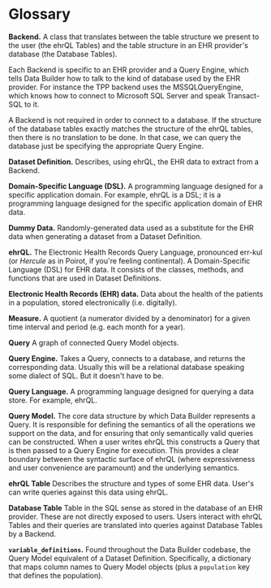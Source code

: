 # Glossary

**Backend.**
A class that translates between the table structure we present to the user (the ehrQL Tables) and the table structure in an EHR provider's database (the Database Tables).

Each Backend is specific to an EHR provider and a Query Engine, which tells Data Builder how to talk to the kind of database used by the EHR provider. For instance the TPP backend uses the MSSQLQueryEngine, which knows how to connect to Microsoft SQL Server and speak Transact-SQL to it.

A Backend is not required in order to connect to a database. If the structure of the database tables exactly matches the structure of the ehrQL tables, then there is no translation to be done. In that case, we can query the database just be specifying the appropriate Query Engine.

**Dataset Definition.**
Describes, using ehrQL, the EHR data to extract from a Backend.

**Domain-Specific Language (DSL).**
A programming language designed for a specific application domain.
For example, ehrQL is a DSL;
it is a programming language designed for the specific application domain of EHR data.

**Dummy Data.**
Randomly-generated data used as a substitute for the EHR data when generating a dataset from a Dataset Definition.

**ehrQL.**
The Electronic Health Records Query Language, pronounced  err-kul (or *Hercule* as in Poirot, if you're feeling continental).
A Domain-Specific Language (DSL) for EHR data.
It consists of the classes, methods, and functions that are used in Dataset Definitions.

**Electronic Health Records (EHR) data.**
Data about the health of the patients in a population, stored electronically (i.e. digitally).

**Measure.**
A quotient (a numerator divided by a denominator) for a given time interval and period (e.g. each month for a year).

**Query**
A graph of connected Query Model objects.

**Query Engine.**
Takes a Query, connects to a database, and returns the corresponding data. Usually this will be a relational database speaking some dialect of SQL. But it doesn't have to be.

**Query Language.**
A programming language designed for querying a data store.
For example, ehrQL.

**Query Model.**
The core data structure by which Data Builder represents a Query. It is responsible for defining the semantics of all the operations we support on the data, and for ensuring that only semantically valid queries can be constructed. When a user writes ehrQL this constructs a Query that is then passed to a Query Engine for execution. This provides a clear boundary between the syntactic surface of ehrQL (where expressiveness and user convenience are paramount) and the underlying semantics.

**ehrQL Table**
Describes the structure and types of some EHR data. User's can write queries against this data using ehrQL.

**Database Table**
Table in the SQL sense as stored in the database of an EHR provider. These are not directly exposed to users. Users interact with ehrQL Tables and their queries are translated into queries against Database Tables by a Backend.

**`variable_definitions`.**
Found throughout the Data Builder codebase, the Query Model equivalent of a Dataset Definition. Specifically, a dictionary that maps column names to Query Model objects (plus a `population` key that defines the population).
